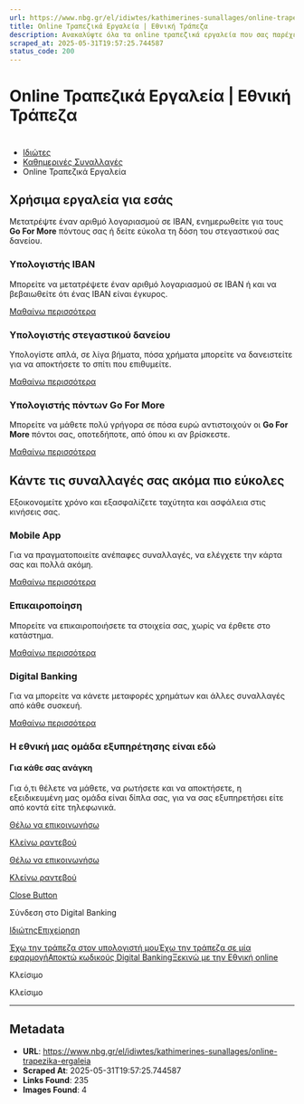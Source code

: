 ```yaml
---
url: https://www.nbg.gr/el/idiwtes/kathimerines-sunallages/online-trapezika-ergaleia
title: Online Τραπεζικά Εργαλεία | Εθνική Τράπεζα
description: Ανακαλύψτε όλα τα online τραπεζικά εργαλεία που σας παρέχει η Εθνική Τράπεζα. Μπείτε στο site για περισσότερες πληροφορίες!
scraped_at: 2025-05-31T19:57:25.744587
status_code: 200
---
```


# Online Τραπεζικά Εργαλεία | Εθνική Τράπεζα

# 

  * [Ιδιώτες](/el/idiwtes)
  * [Καθημερινές Συναλλαγές](/el/idiwtes/kathimerines-sunallages)
  * Online Τραπεζικά Εργαλεία 

## Χρήσιμα εργαλεία για εσάς

Μετατρέψτε έναν αριθμό λογαριασμού σε IBAN, ενημερωθείτε για τους **Go For More** πόντους σας ή δείτε εύκολα τη δόση του στεγαστικού σας δανείου.

### Υπολογιστής ΙΒΑΝ

Μπορείτε να μετατρέψετε έναν αριθμό λογαριασμού σε ΙΒΑΝ ή και να βεβαιωθείτε ότι ένας ΙΒΑΝ είναι έγκυρος.

[ Μαθαίνω περισσότερα ](/el/idiwtes/kathimerines-sunallages/online-trapezika-ergaleia/upologistis-iban)

### Υπολογιστής στεγαστικού δανείου

Υπολογίστε απλά, σε λίγα βήματα, πόσα χρήματα μπορείτε να δανειστείτε για να αποκτήσετε το σπίτι που επιθυμείτε.

[ Μαθαίνω περισσότερα ](/el/idiwtes/kathimerines-sunallages/online-trapezika-ergaleia/upologistis-stegastikou-daneiou)

### Υπολογιστής πόντων Go For More

Μπορείτε να μάθετε πολύ γρήγορα σε πόσα ευρώ αντιστοιχούν οι **Go For More** πόντοι σας, οποτεδήποτε, από όπου κι αν βρίσκεστε.

[ Μαθαίνω περισσότερα ](/el/idiwtes/kathimerines-sunallages/online-trapezika-ergaleia/ypologisths-pontwn-go4more)

## Κάντε τις συναλλαγές σας ακόμα πιο εύκολες

Εξοικονομείτε χρόνο και εξασφαλίζετε ταχύτητα και ασφάλεια στις κινήσεις σας.

### Mobile App

Για να πραγματοποιείτε ανέπαφες συναλλαγές, να ελέγχετε την κάρτα σας και πολλά ακόμη.

[ Μαθαίνω περισσότερα ](/el/idiwtes/kathimerines-sunallages/digital-banking/mobile-banking)

### Επικαιροποίηση

Μπορείτε να επικαιροποιήσετε τα στοιχεία σας, χωρίς να έρθετε στο κατάστημα.

[ Μαθαίνω περισσότερα ](/el/idiwtes/kathimerines-sunallages/digital-banking/dunatotites-internet-mobile-banking/epikairopoiisi-stoixeiwn-sthn-ethniki-trapeza-meso-digital-banking)

### Digital Banking

Για να μπορείτε να κάνετε μεταφορές χρημάτων και άλλες συναλλαγές από κάθε συσκευή.

[ Μαθαίνω περισσότερα ](/el/idiwtes/kathimerines-sunallages/digital-banking)

### Η εθνική μας ομάδα εξυπηρέτησης είναι εδώ

#### Για κάθε σας ανάγκη

Για ό,τι θέλετε να μάθετε, να ρωτήσετε και να αποκτήσετε, η εξειδικευμένη μας ομάδα είναι δίπλα σας, για να σας εξυπηρετήσει είτε από κοντά είτε τηλεφωνικά.

[Θέλω να επικοινωνήσω](/el/footer/epikoinwnia)

[ Κλείνω ραντεβού ](#)

[Θέλω να επικοινωνήσω](/el/footer/epikoinwnia)

[ Κλείνω ραντεβού ](#)

[Close Button](#)

Σύνδεση στο Digital Banking

[Ιδιώτης](https://ibank.nbg.gr/web/?loginType=retail)[Επιχείρηση](https://ibank.nbg.gr/web/?loginType=corporate)

[Έχω την τράπεζα στον υπολογιστή μου](/el/idiwtes/kathimerines-sunallages/digital-banking/internet-banking)[Έχω την τράπεζα σε μία εφαρμογή](/el/idiwtes/kathimerines-sunallages/digital-banking/mobile-banking)[Αποκτώ κωδικούς Digital Banking](/el/idiwtes/kathimerines-sunallages/digital-banking/dunatotites-internet-mobile-banking/ekdosi-kwdikwn-digital-banking)[Ξεκινώ με την Εθνική online](/el/idiwtes/kathimerines-sunallages/digital-banking/ksekiniste-me-thn-ethniki-online)

Κλείσιμο

Κλείσιμο

---

## Metadata

- **URL**: https://www.nbg.gr/el/idiwtes/kathimerines-sunallages/online-trapezika-ergaleia
- **Scraped At**: 2025-05-31T19:57:25.744587
- **Links Found**: 235
- **Images Found**: 4
